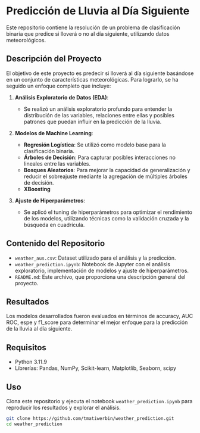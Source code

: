 # Predicción de Lluvia al Día Siguiente

Este repositorio contiene la resolución de un problema de clasificación binaria que predice si lloverá o no al día siguiente, utilizando datos meteorológicos.

## Descripción del Proyecto

El objetivo de este proyecto es predecir si lloverá  al día siguiente basándose en un conjunto de características meteorológicas. Para lograrlo, se ha seguido un enfoque completo que incluye:

1. **Análisis Exploratorio de Datos (EDA)**: 
   - Se realizó un análisis exploratorio profundo para entender la distribución de las variables, relaciones entre ellas y posibles patrones que puedan influir en la predicción de la lluvia.

2. **Modelos de Machine Learning**:
   - **Regresión Logística**: Se utilizó como modelo base para la clasificación binaria.
   - **Árboles de Decisión**: Para capturar posibles interacciones no lineales entre las variables.
   - **Bosques Aleatorios**: Para mejorar la capacidad de generalización y reducir el sobreajuste mediante la agregación de múltiples árboles de decisión.
   - **XBoosting**

3. **Ajuste de Hiperparámetros**:
   - Se aplicó el tuning de hiperparámetros para optimizar el rendimiento de los modelos, utilizando técnicas como la validación cruzada y la búsqueda en cuadrícula.

## Contenido del Repositorio

- `weather_aus.csv`: Dataset utilizado para el análisis y la predicción.
- `weather_prediction.ipynb`: Notebook de Jupyter con el análisis exploratorio, implementación de modelos y ajuste de hiperparámetros.
- `README.md`: Este archivo, que proporciona una descripción general del proyecto.

## Resultados

Los modelos desarrollados fueron evaluados en términos de accuracy, AUC ROC, espe y f1_score para determinar el mejor enfoque para la predicción de la lluvia al día siguiente.

## Requisitos

- Python 3.11.9
- Librerías: Pandas, NumPy, Scikit-learn, Matplotlib, Seaborn, scipy

## Uso

Clona este repositorio y ejecuta el notebook `weather_prediction.ipynb` para reproducir los resultados y explorar el análisis.

```bash
git clone https://github.com/tmatiwerbin/weather_prediction.git
cd weather_prediction

